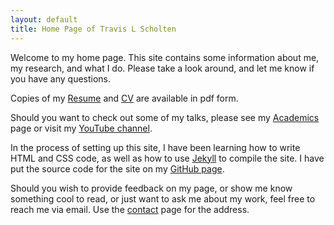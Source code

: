 ```yaml
---
layout: default
title: Home Page of Travis L Scholten
---
```

Welcome to my home page. This site contains some information about me, my research, and what I do. Please take a look around, and let me know if you have any questions.

Copies of my [Resume](https://drive.google.com/file/d/0ByuLKbIlGFIiYUdvSW9peXk1NDQ/view?usp=sharing)  and [CV](https://drive.google.com/file/d/0ByuLKbIlGFIiSURad1BnQm5pdDAyakVJakZBVnpYcnYzODFn/view?usp=sharing) are available in pdf form.

Should you want to check out some of my talks, please see my [Academics](academics.html) page or visit my [YouTube channel](https://www.youtube.com/channel/UCo1RVaq2aqTJMRZGzQa45WQ).

In the process of setting up this site, I have been learning how to write HTML and CSS code, as well as how to use [Jekyll](http://jekyllrb.com/) to compile the site. I have put the source code for the site on my [GitHub page](https://github.com/Travis-S).

Should you wish to provide feedback on my page, or show me know something cool to read, or just want to ask me about my work, feel free to reach me via email. Use the [contact](contact.html) page for the address.
